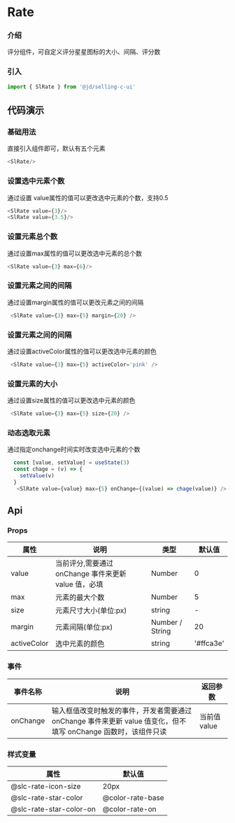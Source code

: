 # Rate
### 介绍
评分组件，可自定义评分星星图标的大小、间隔、评分数
### 引入
~~~js
import { SlRate } from '@jd/selling-c-ui'
~~~
## 代码演示
### 基础用法
直接引入组件即可，默认有五个元素
~~~js
<SlRate/>
~~~

### 设置选中元素个数
通过设置 value属性的值可以更改选中元素的个数，支持0.5
~~~js
<SlRate value={3}/>
<SlRate value={3.5}/>
~~~
### 设置元素总个数
通过设置max属性的值可以更改选中元素的总个数
~~~js
<SlRate value={3} max={6}/>
~~~

### 设置元素之间的间隔
通过设置margin属性的值可以更改元素之间的间隔
~~~js
 <SlRate value={3} max={5} margin={20} />
~~~

### 设置元素之间的间隔
通过设置activeColor属性的值可以更改选中元素的颜色
~~~js
 <SlRate value={3} max={5} activeColor='pink' />
~~~


### 设置元素的大小
通过设置size属性的值可以更改选中元素的颜色
~~~js
 <SlRate value={3} max={5} size={20} />
~~~

### 动态选取元素
通过指定onchange时间实时改变选中元素的个数
~~~js
  const [value, setValue] = useState(3)
  const chage = (v) => {
    setValue(v)
  }
   <SlRate value={value} max={5} onChange={(value) => chage(value)} />
~~~




## Api
### Props
|  属性   | 说明  | 类型 | 默认值 |
|  ----  | ----  | ---- | ---- |
| value | 当前评分,需要通过 onChange 事件来更新 value 值，必填 | Number | 0 |
| max | 元素的最大个数 | Number | 5 |
| size | 元素尺寸大小(单位:px) | string | - |
| margin | 元素间隔(单位:px) | Number / String	 | 20 |
| activeColor | 选中元素的颜色 | string | '#ffca3e' |

### 事件
|  事件名称   | 说明  | 返回参数 |
|  ----      | ---- |   ----  |
|  onChange  | 输入框值改变时触发的事件，开发者需要通过 onChange 事件来更新 value 值变化，但不填写 onChange 函数时，该组件只读  | 当前值 value |

### 样式变量
|  属性   | 默认值 |
|  ----  | ---- |
| @slc-rate-icon-size | 20px |
| @slc-rate-star-color | @color-rate-base |
| @slc-rate-star-color-on | @color-rate-on |